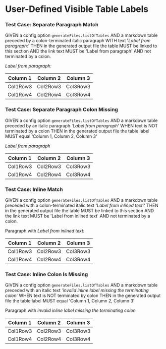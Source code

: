 # User-Defined Visible Table Labels

### Test Case: Separate Paragraph Match

GIVEN a config option `generateFiles.listOfTables`
AND a markdown table preceded by a colon-terminated italic paragraph
WITH text '*Label from paragraph:*'
THEN in the generated output file the table MUST be linked to this section AND the link text MUST be 'Label from paragraph'
AND not terminated by a colon.

*Label from paragraph:*

| Column 1 | Column 2 | Column 3 |
| -------- | -------- | -------- |
| Col1Row3 | Col2Row3 | Col3Row3 |
| Col1Row4 | Col2Row4 | Col3Row4 |


### Test Case: Separate Paragraph Colon Missing

GIVEN a config option `generateFiles.listOfTables`
AND a markdown table preceded by an italic paragraph '*Label from paragraph*'
WHEN text is NOT terminated by a colon
THEN in the generated output file the table label MUST equal 'Column 1, Column 2, Column 3'

*Label from paragraph*

| Column 1 | Column 2 | Column 3 |
| -------- | -------- | -------- |
| Col1Row3 | Col2Row3 | Col3Row3 |
| Col1Row4 | Col2Row4 | Col3Row4 |


### Test Case: Inline Match

GIVEN a config option `generateFiles.listOfTables`
AND a markdown table
preceded with a colon-terminated italic text '*Label from inlined text:*'
THEN in the generated output file the table MUST be linked to this section AND the link text MUST be 'Label from inlined text'
AND not terminated by a colon.

Paragraph with *Label from inlined text:*

| Column 1 | Column 2 | Column 3 |
| -------- | -------- | -------- |
| Col1Row3 | Col2Row3 | Col3Row3 |
| Col1Row4 | Col2Row4 | Col3Row4 |

### Test Case: Inline Colon Is Missing

GIVEN a config option `generateFiles.listOfTables`
AND a markdown table
preceded with an italic text '*invalid inline label missing the terminating colon*'
WHEN text is NOT terminated by colon
THEN in the generated output file the table label MUST equal 'Column 1, Column 2, Column 3'

Paragraph with *invalid inline label missing the terminating colon*

| Column 1 | Column 2 | Column 3 |
| -------- | -------- | -------- |
| Col1Row3 | Col2Row3 | Col3Row3 |
| Col1Row4 | Col2Row4 | Col3Row4 |
